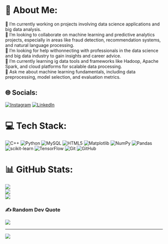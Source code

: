 # 💫 About Me:
🔭 I’m currently working on projects involving data science applications and big data analysis.<br>👯 I’m looking to collaborate on machine learning and predictive analytics projects, especially in areas like fraud detection, recommendation systems, and natural language processing.<br>🤝 I’m looking for help withonnecting with professionals in the data science and big data industry to gain insights and career advice.<br>🌱 I’m currently learning ig data tools and frameworks like Hadoop, Apache Spark, and cloud platforms for scalable data processing.<br>💬 Ask me about machine learning fundamentals, including data preprocessing, model selection, and evaluation metrics.<br>



## 🌐 Socials:
[![Instagram](https://img.shields.io/badge/Instagram-%23E4405F.svg?logo=Instagram&logoColor=white)](https://instagram.com/dubey_priyam_7) [![LinkedIn](https://img.shields.io/badge/LinkedIn-%230077B5.svg?logo=linkedin&logoColor=white)](https://linkedin.com/in/priyam-priyadarshi) 

# 💻 Tech Stack:
![C++](https://img.shields.io/badge/c++-%2300599C.svg?style=for-the-badge&logo=c%2B%2B&logoColor=white) ![Python](https://img.shields.io/badge/python-3670A0?style=for-the-badge&logo=python&logoColor=ffdd54) ![MySQL](https://img.shields.io/badge/mysql-4479A1.svg?style=for-the-badge&logo=mysql&logoColor=white) ![HTML5](https://img.shields.io/badge/html5-%23E34F26.svg?style=for-the-badge&logo=html5&logoColor=white) ![Matplotlib](https://img.shields.io/badge/Matplotlib-%23ffffff.svg?style=for-the-badge&logo=Matplotlib&logoColor=black) ![NumPy](https://img.shields.io/badge/numpy-%23013243.svg?style=for-the-badge&logo=numpy&logoColor=white) ![Pandas](https://img.shields.io/badge/pandas-%23150458.svg?style=for-the-badge&logo=pandas&logoColor=white) ![scikit-learn](https://img.shields.io/badge/scikit--learn-%23F7931E.svg?style=for-the-badge&logo=scikit-learn&logoColor=white) ![TensorFlow](https://img.shields.io/badge/TensorFlow-%23FF6F00.svg?style=for-the-badge&logo=TensorFlow&logoColor=white) ![Git](https://img.shields.io/badge/git-%23F05033.svg?style=for-the-badge&logo=git&logoColor=white) ![GitHub](https://img.shields.io/badge/github-%23121011.svg?style=for-the-badge&logo=github&logoColor=white)
# 📊 GitHub Stats:
![](https://github-readme-stats.vercel.app/api?username=Priyam0730&theme=dark&hide_border=false&include_all_commits=false&count_private=false)<br/>
![](https://github-readme-streak-stats.herokuapp.com/?user=Priyam0730&theme=dark&hide_border=false)<br/>
![](https://github-readme-stats.vercel.app/api/top-langs/?username=Priyam0730&theme=dark&hide_border=false&include_all_commits=false&count_private=false&layout=compact)

### ✍️ Random Dev Quote
![](https://quotes-github-readme.vercel.app/api?type=horizontal&theme=radical)

---
[![](https://visitcount.itsvg.in/api?id=Priyam0730&icon=0&color=0)](https://visitcount.itsvg.in)

<!-- Proudly created with GPRM ( https://gprm.itsvg.in ) -->
